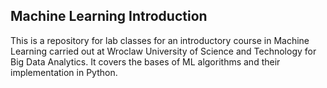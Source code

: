 ## Machine Learning Introduction
This is a repository for lab classes for an introductory course in Machine Learning carried out at Wroclaw University of Science and Technology for Big Data Analytics. It covers the bases of ML algorithms and their implementation in Python.